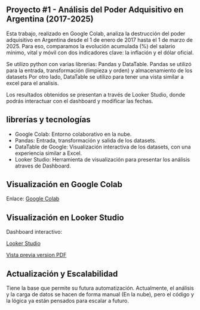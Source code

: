 ## Proyecto #1 - Análisis del Poder Adquisitivo en Argentina (2017-2025)

Esta trabajo, realizado en Google Colab, analiza la destrucción del poder adquisitivo en Argentina desde el 1 de enero de 2017 hasta el 1 de marzo de 2025. Para eso, comparamos la evolución acumulada (%) del salario mínimo, vital y móvil con dos indicadores clave: la inflación y el dólar oficial.

Se utilizo python con varias librerias: Pandas y DataTable. Pandas se utilizó para la entrada, transformación (limpieza y orden) y almacenamiento de los datasets Por otro lado, DataTable se utilizo para tener una vista similar a excel para el analisis.

Los resultados obtenidos se presentan a través de Looker Studio, donde podrás interactuar con el dashboard y modificar las fechas.

## librerías y tecnologías 

- Google Colab: Entorno colaborativo en la nube.
- Pandas: Entrada, transformación y salida de los datasets.
- DataTable de Google: Visualización interactiva de los datasets, con una experiencia similar a Excel.
- Looker Studio: Herramienta de visualización para presentar los análisis atraves de Dashboard.

## Visualización en Google Colab

Enlace: [Google Colab](https://colab.research.google.com/drive/1_WPS3G-A9gFaEhZiX1-gmmjhj9IIE-nR?usp=sharing)

## Visualización en Looker Studio

Dashboard interactivo:

[Looker Studio](https://lookerstudio.google.com/s/qegdDoCtcl8)

[Vista previa version PDF]()

## Actualización y Escalabilidad

Tiene la base que permite su futura automatización. Actualmente, el análisis y la carga de datos se hacen de forma manual (En la nube), pero el código y la lógica ya están pensados para escalar a futuro.

